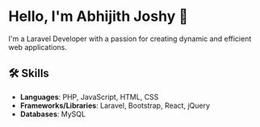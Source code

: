 # Hello, I'm Abhijith Joshy 👋

I'm a Laravel Developer with a passion for creating dynamic and efficient web applications.

## 🛠 Skills
- **Languages**: PHP, JavaScript, HTML, CSS
- **Frameworks/Libraries**: Laravel, Bootstrap, React, jQuery
- **Databases**: MySQL

